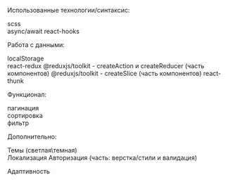 Использованные технологии/синтаксис:

scss	
async/await	
react-hooks	

Работа с данными:	

localStorage	
react-redux	
@reduxjs/toolkit - createAction и createReducer	(часть компонентов)
@reduxjs/toolkit - createSlice (часть компонентов)
react-thunk	

Функционал:

пагинация	
сортировка	
фильтр	

Дополнительно:	

Темы (светлая\темная)	
Локализация	
Авторизация	(часть: верстка/стили и валидация)

Адаптивность
